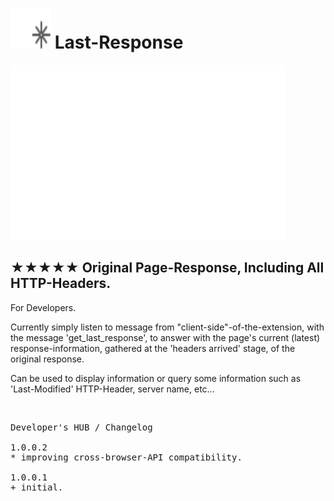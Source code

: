 <h1><img src="resources/icon.png" height="64" width="64"/> Last-Response</h1>


<img alt="" src="resources/tile.png"/>


<h2>★★★★★ Original Page-Response, Including All HTTP-Headers.</h2>

For Developers.

Currently simply listen to message from "client-side"-of-the-extension,
with the message 'get_last_response', to answer with the page's current (latest) response-information,
gathered at the 'headers arrived' stage, of the original response.

Can be used to display information or query some information such as 'Last-Modified' HTTP-Header, server name, etc...

<img height="1" width="1" src="resources/screenshot_1.png"/>

<pre>
Developer's HUB / Changelog

1.0.0.2
* improving cross-browser-API compatibility.

1.0.0.1
+ initial.
</pre>

<!-- <a href="https://paypal.me/e1adkarak0"><img src="https://www.paypalobjects.com/webstatic/mktg/Logo/pp-logo-100px.png" alt="PayPal Donation"></a> -->